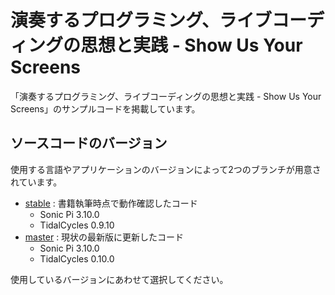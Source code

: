 # 演奏するプログラミング、ライブコーディングの思想と実践 - Show Us Your Screens

「演奏するプログラミング、ライブコーディングの思想と実践 - Show Us Your Screens」のサンプルコードを掲載しています。

## ソースコードのバージョン

使用する言語やアプリケーションのバージョンによって2つのブランチが用意されています。

- [stable](https://github.com/tado/LiveCoding/stable) : 書籍執筆時点で動作確認したコード
  - Sonic Pi 3.10.0
  - TidalCycles 0.9.10
- [master](https://github.com/tado/LiveCoding/master) : 現状の最新版に更新したコード
  - Sonic Pi 3.10.0
  - TidalCycles 0.10.0
  
使用しているバージョンにあわせて選択してください。
